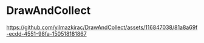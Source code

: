 # DrawAndCollect

https://github.com/yilmazkirac/DrawAndCollect/assets/116847038/81a8a69f-ecdd-4551-98fa-150518181867


